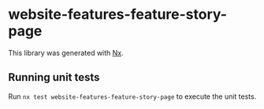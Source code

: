 # website-features-feature-story-page

This library was generated with [Nx](https://nx.dev).

## Running unit tests

Run `nx test website-features-feature-story-page` to execute the unit tests.
